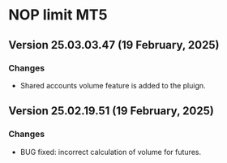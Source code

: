 # NOP limit MT5

## Version 25.03.03.47 (19 February, 2025)
### Changes
* Shared accounts volume feature is added to the pluign.

## Version 25.02.19.51 (19 February, 2025)
### Changes
* BUG fixed: incorrect calculation of volume for futures.

